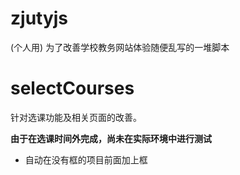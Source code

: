# zjutyjs
(个人用)
为了改善学校教务网站体验随便乱写的一堆脚本

# selectCourses
针对选课功能及相关页面的改善。

**由于在选课时间外完成，尚未在实际环境中进行测试**

* 自动在没有框的项目前面加上框
